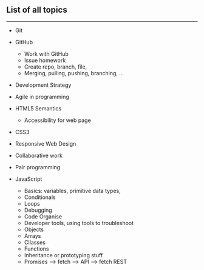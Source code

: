 ## List of all topics
---

* Git

* GitHub

  * Work with GitHub
  * Issue homework
  * Create repo, branch, file, 
  * Merging, pulling, pushing, branching, ...
  

* Development Strategy

* Agile in programming

* HTML5 Semantics
  
  * Accessibility for web page

* CSS3

* Responsive Web Design

* Collaborative work

* Pair programming

* JavaScript

  * Basics: variables, primitive data types, 
  * Conditionals
  * Loops
  * Debugging
  * Code Organise
  * Developer tools, using tools to troubleshoot
  * Objects
  * Arrays
  * Cllasses
  * Functions
  * Inheritance or prototyping stuff
  * Promises --> fetch --> API --> fetch REST 
  
 
 
 
 

